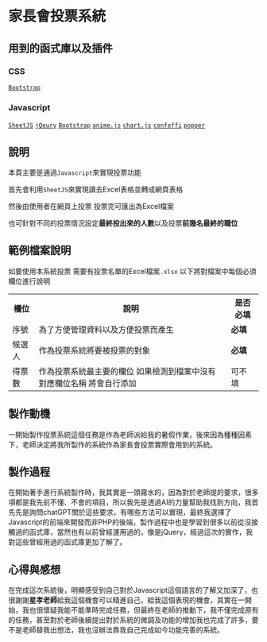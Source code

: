 # 家長會投票系統
## 用到的函式庫以及插件
### CSS
[`Bootstrap`](https://cdnjs.cloudflare.com/ajax/libs/bootstrap/5.3.0/css/bootstrap.min.css)
### Javascript
[`SheetJS`](https://cdn.jsdelivr.net/npm/xlsx@0.17.4/dist/xlsx.full.min.js)
[`jQeury`](https://cdnjs.cloudflare.com/ajax/libs/jquery/3.7.0/jquery.min.js)
[`Bootstrap`](https://cdn.jsdelivr.net/npm/bootstrap@4.3.1/dist/js/bootstrap.min.js)
[`anime.js`](https://cdnjs.cloudflare.com/ajax/libs/animejs/3.2.1/anime.min.js)
[`chart.js`](https://cdn.jsdelivr.net/npm/chart.js)
[`confeffi`](https://cdn.jsdelivr.net/npm/canvas-confetti@1.6.0/dist/confetti.browser.min.js)
[`popper`](https://cdn.jsdelivr.net/npm/popper.js@1.14.7/dist/umd/popper.min.js)
## 說明
本頁主要是通過`Javascript`來實現投票功能

首先會利用`SheetJS`來實現讀去Excel表格並轉成網頁表格

然後由使用者在網頁上投票 投票完可匯出為Excel檔案

也可針對不同的投票情況設定**最終投出來的人數**以及投票**前幾名最終的職位**

## 範例檔案說明
如要使用本系統投票 需要有投票名單的Excel檔案`.xlsx` 以下將對檔案中每個必須欄位進行說明

<table>
  <tr>
    <th>欄位</th>
    <th>說明</th>
    <th>是否必填</th>
  </tr>
  <tr>
    <td>序號</td>
    <td>為了方便管理資料以及方便投票而產生</td>
    <td><strong>必填</strong></td>
  </tr>
  <tr>
    <td>候選人</td>
    <td>作為投票系統將要被投票的對象</td>
    <td><strong>必填</strong></td>
  </tr>
  <tr>
    <td>得票數</td>
    <td>作為投票系統最主要的欄位 如果檢測到檔案中沒有對應欄位名稱 將會自行添加</td>
    <td>可不填</td>
  </tr>
</table>

## 製作動機
一開始製作投票系統這個任務是作為老師派給我的暑假作業，後來因為種種因素下，老師決定將我所製作的系統作為家長會投票實際會用到的系統。
## 製作過程
在開始著手進行系統製作時，我其實是一頭霧水的，因為對於老師提的要求，很多項都是我先前不懂、不會的項目，所以我先是透過AI的力量幫助我找到方向，我首先先是詢問chatGPT關於這些要求，有哪些方法可以實現，最終我選擇了Javascript的前端來開發而非PHP的後端，製作過程中也是學習到很多以前從沒接觸過的函式庫，當然也有以前曾經運用過的，像是jQuery，經過這次的實作，我對這些曾經用過的函式庫更加了解了。
## 心得與感想
在完成這次系統後，明顯感受到自己對於Javascript這個語言的了解又加深了，也很謝謝**星孝老師**給我這個機會可以精進自己，給我這個表現的機會，其實在一開始，我也很懷疑我能不能準時完成任務，但最終在老師的推動下，我不僅完成原有的任務，甚至對於老師後續提出對於系統的微調及功能的增加我也完成了許多，要不是老師替我出想法，我也沒辦法靠我自己完成如今功能完善的系統。
